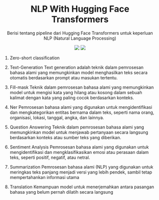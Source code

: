 <b><h1 align="center"> NLP With Hugging Face Transformers</h1></b>
<p align="center"> Berisi tentang pipeline dari Hugging Face Transformers untuk keperluan NLP (Natural Language Processing)</p>

<div align="center">

<img src="https://img.shields.io/badge/python-3670A0?style=for-the-badge&logo=python&logoColor=ffdd54">
<img src="https://imp.shields.io/badge/jupyter-X23FA0F00.svp?style=for-the-badge&loro=jupyter&loroColor.white">

</div>

<p>
  
1. Zero-short classification
<p Zeroshot classification adalah teknik dalam pemrosesan Natural Language Processing yang memungkinkan model untuk mengklasifikasikan teks ke dalam kategori tertentu tanpa pelatihan khusus pada kategori tersebut sebelumnya.</p>

2. Text-Generation
Text generation adalah teknik dalam pemrosesan bahasa alami yang memungkinkan model menghasilkan teks secara otomatis berdasarkan prompt atau masukan tertentu.

3. Fill-mask
Teknik dalam pemrosesan bahasa alami yang memungkinkan model untuk mengisi kata yang hilang atau kosong dalam sebuah kalimat dengan kata yang paling cocok berdasarkan konteks.

4. Ner
Pemrosesan bahasa alami yang digunakan untuk mengidentifikasi dan mengkategorikan entitas bernama dalam teks, seperti nama orang, organisasi, lokasi, tanggal, angka, dan lainnya.

5. Question Answering
Teknik dalam pemrosesan bahasa alami yang memungkinkan model untuk menjawab pertanyaan secara langsung berdasarkan konteks atau sumber teks yang diberikan. 

6. Sentiment Analysis
Pemrosesan bahasa alami yang digunakan untuk mengidentifikasi dan mengklasifikasikan emosi atau perasaan dalam teks, seperti positif, negatif, atau netral.

7. Summarization
Pemrosesan bahasa alami (NLP) yang digunakan untuk meringkas teks panjang menjadi versi yang lebih pendek, sambil tetap mempertahankan informasi utama

8. Translation
Kemampuan model untuk menerjemahkan antara pasangan bahasa yang belum pernah dilatih secara langsung
</p>
